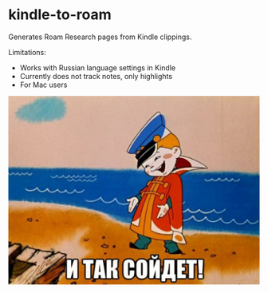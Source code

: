 # kindle-to-roam
Generates Roam Research pages from Kindle clippings.

Limitations:
- Works with Russian language settings in Kindle
- Currently does not track notes, only highlights
- For Mac users


![](whatever.jpg)
